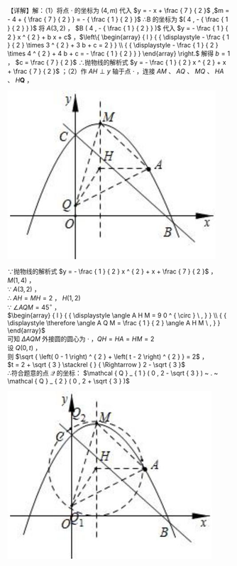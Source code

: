 【详解】解：（1）将点 $\cdot$ 的坐标为 $( 4 , m )$ 代入 $y = - x + \frac { 7 } { 2 }$ ,$m = - 4 + { \frac { 7 } { 2 } } = - { \frac { 1 } { 2 } }$ ∴B 的坐标为 $( 4 , - { \frac { 1 } { 2 } } )$ 将 $A ( 3 , 2 )$ ， $B ( 4 , - { \frac { 1 } { 2 } } )$ 代入 $y = - \frac { 1 } { 2 } x ^ { 2 } + b x + c$ ，$\left\{ \begin{array} { l } { { \displaystyle - \frac { 1 } { 2 } \times 3 ^ { 2 } + 3 b + c = 2 } } \\ { { \displaystyle - \frac { 1 } { 2 } \times 4 ^ { 2 } + 4 b + c = - \frac { 1 } { 2 } } } \end{array} \right.$ 解得 $b = 1$ ， $c = \frac { 7 } { 2 }$ ∴抛物线的解析式 $y = - \frac { 1 } { 2 } x ^ { 2 } + x + \frac { 7 } { 2 }$ ；（2）作 $A H \perp y$ 轴于点 $\cdot$ ，连接 $A M$ 、 $A Q$ 、 $M Q$ 、 $H A$ 、 $H { \boldsymbol { Q } }$ ，

![](<../../qs_image_DB/专题3-2_一网打尽14类·二次函数的存在性问题（解析版）_/9cdb23f8085ce9f7f38ea4310fa1a8cdf9579bff87cc1091493a6a82c5ec06df.jpg>)

∵抛物线的解析式 $y = - \frac { 1 } { 2 } x ^ { 2 } + x + \frac { 7 } { 2 }$ ，  
$M ( 1 , 4 )$ ，  
∵ $A ( 3 , 2 )$ ，  
∴ $A H = M H = 2$ ， $H ( 1 , 2 )$   
∵ $\angle A Q M = 4 5 ^ { \circ }$ ，  
$\begin{array} { l } { { \displaystyle \angle A H M = 9 0 ^ { \circ } \ , } } \\ { { \displaystyle \therefore \angle A Q M = \frac { 1 } { 2 } \angle A H M \ , } } \end{array}$   
可知 $\Delta { { A Q M } }$ 外接圆的圆心为 $\cdot$ ，$Q H = H A = H M = 2$   
设 $Q ( 0 , t )$ ，  
则 $\sqrt { \left( 0 - 1 \right) ^ { 2 } + \left( t - 2 \right) ^ { 2 } } = 2$ ，  
$t = 2 + \sqrt { 3 } \stackrel {  } { \Rightarrow } 2 - \sqrt { 3 }$   
∴符合题意的点 $\mathcal { Q }$ 的坐标： $\mathcal { Q } _ { 1 } ( 0 , 2 - \sqrt { 3 } ) ~ . ~ \mathcal { Q } _ { 2 } ( 0 , 2 + \sqrt { 3 } )$

![](<../../qs_image_DB/专题3-2_一网打尽14类·二次函数的存在性问题（解析版）_/3f5dc0e698f459b410dd83ea02a780009e17b312c1cf18107b429e7d70016e0b.jpg>)
